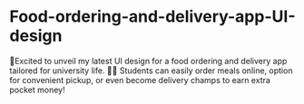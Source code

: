 # Food-ordering-and-delivery-app-UI-design
🚀Excited to unveil my latest UI design for a food ordering and delivery app tailored for university life.
📱🍔 Students can easily order meals online, option for convenient pickup, or even become delivery champs to earn extra pocket money!
